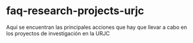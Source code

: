 # faq-research-projects-urjc
Aquí se encuentran las principales acciones que hay que llevar a cabo en los proyectos de investigación en la URJC
